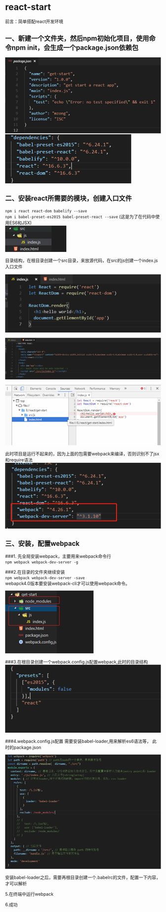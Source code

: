 # react-start
前言：简单搭配react开发环境

## 一、新建一个文件夹，然后npm初始化项目，使用命令npm init，会生成一个package.json依赖包

![image](https://github.com/mzongx/react-start/blob/master/images/01.png)
![image](https://github.com/mzongx/react-start/blob/master/images/02.png)

## 二、安装react所需要的模块，创建入口文件
`npm i react react-dom babelify --save` <br> 
`npm i babel-preset-es2015 babel-preset-react --save` (这是为了在代码中使用ES6和JSX)<br> 
![image](https://github.com/mzongx/react-start/blob/master/images/03.png)<br> 

目录结构，在根目录创建一个src目录，来放源代码，在src的js创建一个index.js入口文件<br> 

![image](https://github.com/mzongx/react-start/blob/master/images/04.png)<br> 

![image](https://github.com/mzongx/react-start/blob/master/images/05.png)<br> 

![image](https://github.com/mzongx/react-start/blob/master/images/06.png)<br> 

此时项目是运行不起来的，因为上面的包需要webpack来编译，否则识别不了jsx和require语法<br> 
![image](https://github.com/mzongx/react-start/blob/master/images/07.png)<br> 

## 三、安装，配置webpack
###1. 先全局安装webpack，主要用来webpack命令行 <br>
`npm webpack webpack-dev-server -g`

###2.在目录的文件夹继续安装 <br>
`npm webpack webpack-dev-server -save`<br> 
webapck4.0版本要安装webpack-cli才可以使用webpack命令。<br> 

![image](https://github.com/mzongx/react-start/blob/master/images/08.png)

###3.在根目录创建一个webpack.config.js配置webpack,此时的目录结构
![image](https://github.com/mzongx/react-start/blob/master/images/09.png)

###4.webpack.config.js配置
需要安装babel-loader,用来解析es6语法等，
此时的package.json<br> 

![image](https://github.com/mzongx/react-start/blob/master/images/10.png)

安装babel-loader之后，需要再根目录创建一个.babelrc的文件，配置一下内容，才可以解析<br> 




5.在终端中运行webpack


6.成功

